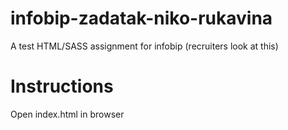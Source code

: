 # infobip-zadatak-niko-rukavina
A test HTML/SASS assignment for infobip (recruiters look at this)

# Instructions
Open index.html in browser

